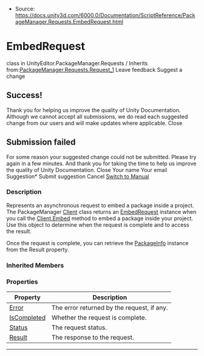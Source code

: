 * Source: https://docs.unity3d.com/6000.0/Documentation/ScriptReference/PackageManager.Requests.EmbedRequest.html

# EmbedRequest
class in UnityEditor.PackageManager.Requests
/
Inherits from:[PackageManager.Requests.Request_1](https://docs.unity3d.com/6000.0/Documentation/ScriptReference/PackageManager.Requests.Request_1.html)
Leave feedback
Suggest a change
## Success!
Thank you for helping us improve the quality of Unity Documentation. Although we cannot accept all submissions, we do read each suggested change from our users and will make updates where applicable.
Close
## Submission failed
For some reason your suggested change could not be submitted. Please <a>try again</a> in a few minutes. And thank you for taking the time to help us improve the quality of Unity Documentation.
Close
Your name Your email Suggestion* Submit suggestion
Cancel
[Switch to Manual](https://docs.unity3d.com/6000.0/Documentation/Manual/class-PackageManager.html "Go to PackageManager Component in the Manual")
### Description
Represents an asynchronous request to embed a package inside a project.
The PackageManager [Client](https://docs.unity3d.com/6000.0/Documentation/ScriptReference/PackageManager.Client.html) class returns an [EmbedRequest](https://docs.unity3d.com/6000.0/Documentation/ScriptReference/PackageManager.Requests.EmbedRequest.html) instance when you call the [Client.Embed](https://docs.unity3d.com/6000.0/Documentation/ScriptReference/PackageManager.Client.Embed.html) method to embed a package inside your project. Use this object to determine when the request is complete and to access the result.  
  
Once the request is complete, you can retrieve the [PackageInfo](https://docs.unity3d.com/6000.0/Documentation/ScriptReference/PackageManager.PackageInfo.html) instance from the Result property. 
### Inherited Members
### Properties
Property | Description  
---|---  
[Error](https://docs.unity3d.com/6000.0/Documentation/ScriptReference/PackageManager.Requests.Request.Error.html) | The error returned by the request, if any.  
[IsCompleted](https://docs.unity3d.com/6000.0/Documentation/ScriptReference/PackageManager.Requests.Request.IsCompleted.html) | Whether the request is complete.  
[Status](https://docs.unity3d.com/6000.0/Documentation/ScriptReference/PackageManager.Requests.Request.Status.html) | The request status.  
[Result](https://docs.unity3d.com/6000.0/Documentation/ScriptReference/PackageManager.Requests.Request_1.Result.html) | The response to the request.  
* * *
